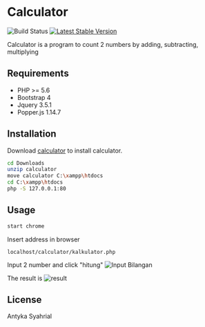 # Calculator 

![Build Status](https://api.travis-ci.org/freeman-lab/pixel-grid.svg?branch=master&status=passed)
[![Latest Stable Version](https://poser.pugx.org/antkaz/intercom-bot/v)](//packagist.org/packages/antkaz/intercom-bot)

Calculator is a program to count 2 numbers by adding, subtracting, multiplying

## Requirements
* PHP >= 5.6
* Bootstrap 4
* Jquery 3.5.1
* Popper.js 1.14.7

## Installation

Download [calculator](https://drive.google.com/file/d/1KEcDfZGTZzYR4Qz_UQZJoHDsj2bPAsIU/view?usp=sharing) to install calculator.

```bash
cd Downloads
unzip calculator
move calculator C:\xampp\htdocs
cd C:\xampp\htdocs
php -S 127.0.0.1:80
```

## Usage

```bash
start chrome
```
Insert address in browser
```
localhost/calculator/kalkulator.php
```
Input 2 number and click "hitung"
![Input Bilangan](\1.png)

The result is
![result](\2.png)

## License
Antyka Syahrial